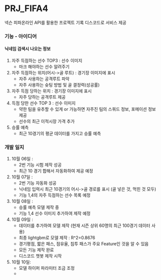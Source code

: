 # PRJ_FIFA4
넥슨 피파온라인 API를 활용한 프로젝트 기록
디스코드로 서비스 제공

### 기능 - 아이디어
#### 닉네임 검색시 나오는 정보
1. 자주 득점하는 선수 TOP3 : 선수 이미지
   - 마크 해야하는 선수 알려주기
2. 자주 득점하는 위치(어시->골 루트) : 경기장 이미지에 표시
   - 자주 사용하는 공격루트 파악
   - 자주 사용하는 슛팅 방법 및 골 결정력(성공률)
3. 자주 득점 당하는 위치 : 경기장 이미지에 표시
   - 자주 당하는 공격루트 제공
4. 득점 당한 선수 TOP 3 : 선수 이미지
   - 약한 팀을 유추할 수 있게 or 가능하면 자주진 팀의 스쿼드 정보, 포메이션 정보 제공
   - 선수의 최근 이적시장 가격 추가
5. 승률 예측
    - 최근 10경기의 평균 데이터를 가지고 승률 예측

### 개발 일지
1. 10월 06일 : 
    - 2번 기능 시험 제작 성공
    - 최근 10 경기 합해서 자동화하여 제공 예정
2. 10월 07일 :
    - 2번 기능 자동화 성공
    - 닉네임 입력시 최근 10경기의 어시->골 경로를 표시 (골 넣은 것, 먹힌 것 모두)
    - 기능 1,4의 자주 득점하는 선수 목록 예정
3. 10월 08일 :
    - 승률 예측 모델 제작 중
    - 기능 1,4 선수 이미지 추가하여 제작 예정
4. 10월 09일 :
    - 데이터를 추가하여 모델 제작 (현재 시즌 상위 60명의 최근 100경기 데이터 사용)
    - 최종 lightgbm로 모델 제작 : R^2=0.8676
    - 경기평점, 짧은 패스, 점유율, 침투 패스가 주요 Feature인 것을 알 수 있음
    - 모든 기능 제작 완료 
    - 디스코드 챗봇 제작 시작
5. 10월 10일:
    - 모델 하이퍼 파라미터 조금 조정
    - 